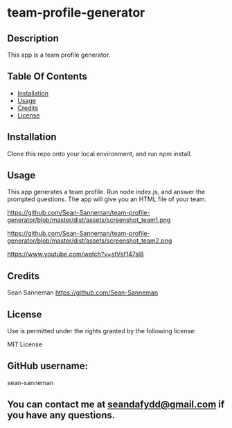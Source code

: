 # team-profile-generator

## Description

This app is a team profile generator.

## Table Of Contents

- [Installation](#installation)
- [Usage](#usage)
- [Credits](#credits)
- [License](#rights)

## Installation

Clone this repo onto your local environment, and run npm install.

## Usage

This app generates a team profile. Run node index.js, and answer the prompted questions. The app will give you an HTML file of your team.

https://github.com/Sean-Sanneman/team-profile-generator/blob/master/dist/assets/screenshot_team1.png

https://github.com/Sean-Sanneman/team-profile-generator/blob/master/dist/assets/screenshot_team2.png

https://www.youtube.com/watch?v=stVsf147sl8

## Credits

Sean Sanneman https://github.com/Sean-Sanneman

## License

Use is permitted under the rights granted by the following license:

MIT License

## GitHub username:

sean-sanneman

## You can contact me at seandafydd@gmail.com if you have any questions.

